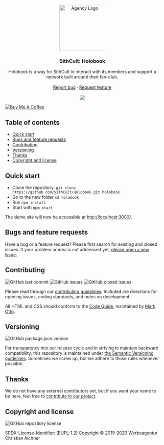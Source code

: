 <p align="center">
  <a href="https://www.sithcult.com/" target="_blank" rel="noopener noreferrer">
    <img src="https://www.sithcult.com/img/logo/holobook_web.jpg" alt="Agency Logo" height="150px">
  </a>
</p>

<h3 align="center">SithCult: Holobook</h3>

<p align="center">
  Holobook is a way for SithCult to interact with its members and support a network built around their fan-club.
  <br>
  <br>
  <a href="https://github.com/SithCult/Holobook/issues/new?template=bug_report.md">Report bug</a>
  ·
  <a href="https://github.com/SithCult/Holobook/issues/new?template=feature_request.md">Request feature</a>
  <br>
  <br>
  <a href="https://www.codacy.com/app/SithCult/Holobook">
    <img src="https://api.codacy.com/project/badge/Grade/579c145ee6cf4d7e8ae7c1c78a13617a" />
  </a>
</p>

<a href="https://www.buymeacoffee.com/M4SVRWQ" target="_blank"><img src="https://bmc-cdn.nyc3.digitaloceanspaces.com/BMC-button-images/custom_images/yellow_img.png" alt="Buy Me A Coffee" style="height: auto !important;width: auto !important;" ></a>


## Table of contents

- [Quick start](#quick-start)
- [Bugs and feature requests](#bugs-and-feature-requests)
- [Contributing](#contributing)
- [Versioning](#versioning)
- [Thanks](#thanks)
- [Copyright and license](#copyright-and-license)

## [](#quick-start)Quick start

- Clone the repository: `git clone https://github.com/SithCult/Holobook.git holobook`
- Go to the new folder `cd holobook`
- Run `npm install`
- Start with `npm start`

The demo site will now be accessible at [http://localhost:3000/](http://localhost:3000/).

## [](#bug-and-feature-requests)Bugs and feature requests

Have a bug or a feature request? Please first search for existing and closed issues. If your problem or idea is not
addressed yet, [please open a new issue](https://github.com/SithCult/Holobook/issues/new/choose).

## [](#contributing)Contributing

![GitHub last commit](https://img.shields.io/github/last-commit/SithCult/Holobook)
![GitHub issues](https://img.shields.io/github/issues-raw/SithCult/Holobook)
![GitHub closed issues](https://img.shields.io/github/issues-closed-raw/SithCult/Holobook?color=green)

Please read through our
[contributing guidelines](https://github.com/SithCult/Holobook/blob/master/CONTRIBUTING.md). Included are
directions for opening issues, coding standards, and notes on development.

All HTML and CSS should conform to the [Code Guide](https://github.com/mdo/code-guide), maintained by
[Mark Otto](https://github.com/mdo).

## [](#versioning)Versioning

![GitHub package.json version](https://img.shields.io/github/package-json/v/SithCult/Holobook)

For transparency into our release cycle and in striving to maintain backward compatibility, this repository is
maintained under [the Semantic Versioning guidelines](https://semver.org/). Sometimes we screw up, but we adhere to
those rules whenever possible.

## [](#thanks)Thanks

We do not have any external contributors yet, but if you want your name to be here, feel free
to [contribute to our project](#contributing).

## [](#copyright-and-license)Copyright and license

![GitHub repository license](https://img.shields.io/badge/license-EUPL--1.2-blue)

SPDX-License-Identifier: (EUPL-1.2)
Copyright © 2019-2020 Werbeagentur Christian Aichner

